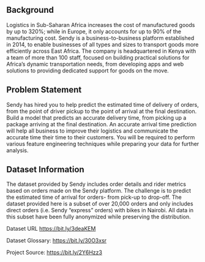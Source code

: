 ## Background
Logistics in Sub-Saharan Africa increases the cost of manufactured goods by up to 320%; while in Europe, it only accounts for up to 90% of the manufacturing cost. Sendy is a business-to-business platform established in 2014, to enable businesses of all types and sizes to transport goods more efficiently across East Africa. The company is headquartered in Kenya with a team of more than 100 staff, focused on building practical solutions for Africa’s dynamic transportation needs, from developing apps and web solutions to providing dedicated support for goods on the move.

## Problem Statement
Sendy has hired you to help predict the estimated time of delivery of orders, from the point of driver pickup to the point of arrival at the final destination. Build a model that predicts an accurate delivery time, from picking up a package arriving at the final destination. An accurate arrival time prediction will help all business to improve their logistics and communicate the accurate time their time to their customers. You will be required to perform various feature engineering techniques while preparing your data for further analysis.

## Dataset Information
The dataset provided by Sendy includes order details and rider metrics based on orders made on the Sendy platform. The challenge is to predict the estimated time of arrival for orders- from pick-up to drop-off. The dataset provided here is a subset of over 20,000 orders and only includes direct orders (i.e. Sendy “express” orders) with bikes in Nairobi. All data in this subset have been fully anonymized while preserving the distribution.

Dataset URL https://bit.ly/3deaKEM

Dataset Glossary: https://bit.ly/30O3xsr

Project Source: https://bit.ly/2Y6Hzz3
